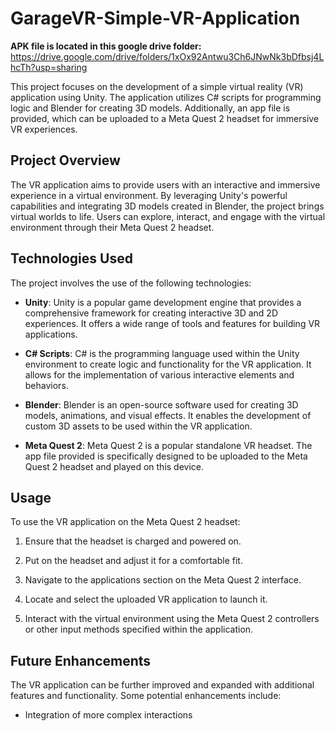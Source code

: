 # GarageVR-Simple-VR-Application

**APK file is located in this google drive folder:** https://drive.google.com/drive/folders/1xOx92Antwu3Ch6JNwNk3bDfbsj4LhcTh?usp=sharing

This project focuses on the development of a simple virtual reality (VR) application using Unity. The application utilizes C# scripts for programming logic and Blender for creating 3D models. Additionally, an app file is provided, which can be uploaded to a Meta Quest 2 headset for immersive VR experiences.

## Project Overview

The VR application aims to provide users with an interactive and immersive experience in a virtual environment. By leveraging Unity's powerful capabilities and integrating 3D models created in Blender, the project brings virtual worlds to life. Users can explore, interact, and engage with the virtual environment through their Meta Quest 2 headset.

## Technologies Used

The project involves the use of the following technologies:

- **Unity**: Unity is a popular game development engine that provides a comprehensive framework for creating interactive 3D and 2D experiences. It offers a wide range of tools and features for building VR applications.

- **C# Scripts**: C# is the programming language used within the Unity environment to create logic and functionality for the VR application. It allows for the implementation of various interactive elements and behaviors.

- **Blender**: Blender is an open-source software used for creating 3D models, animations, and visual effects. It enables the development of custom 3D assets to be used within the VR application.

- **Meta Quest 2**: Meta Quest 2 is a popular standalone VR headset. The app file provided is specifically designed to be uploaded to the Meta Quest 2 headset and played on this device.

## Usage

To use the VR application on the Meta Quest 2 headset:

1. Ensure that the headset is charged and powered on.

2. Put on the headset and adjust it for a comfortable fit.

3. Navigate to the applications section on the Meta Quest 2 interface.

4. Locate and select the uploaded VR application to launch it.

5. Interact with the virtual environment using the Meta Quest 2 controllers or other input methods specified within the application.

## Future Enhancements

The VR application can be further improved and expanded with additional features and functionality. Some potential enhancements include:

- Integration of more complex interactions
